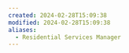 ```yaml
---
created: 2024-02-28T15:09:38
modified: 2024-02-28T15:09:38
aliases:
  - Residential Services Manager
---
```

